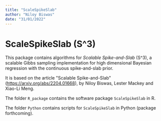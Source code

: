 ```yaml
---
title: "ScaleSpikeSlab"
author: "Niloy Biswas"
date: "31/01/2022"
---
```




# ScaleSpikeSlab (S^3)

This package contains algorithms for *Scalable Spike-and-Slab* (S^3), a scalable Gibbs sampling implementation for high dimensional Bayesian regression with the continuous spike-and-slab prior. 

It is based on the article "Scalable Spike-and-Slab" (https://arxiv.org/abs/2204.01668), by Niloy Biswas, Lester Mackey and Xiao-Li Meng. 

The folder `R_package` contains the software package `ScaleSpikeSlab` in R.

The folder `Python` contains scripts for `ScaleSpikeSlab` in Python (package forthcoming).